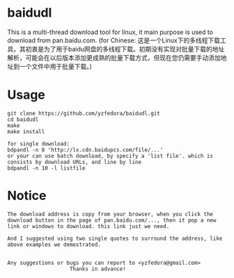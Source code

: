 # baidudl
This is a multi-thread download tool for linux, it main purpose is used to download from pan.baidu.com. (for Chinese: 这是一个Linux下的多线程下载工具，其初衷是为了用于baidu网盘的多线程下载。初期没有实现对批量下载的地址解析，可能会在以后版本添加更成熟的批量下载方式，但现在您仍需要手动添加地址到一个文件中用于批量下载。)

# Usage
	git clone https://github.com/yzfedora/baidudl.git
	cd baidudl
	make
	make install
	
	for single download:
	bdpandl -n 8 'http://lx.cdn.baidupcs.com/file/...'
	or your can use batch download, by specify a 'list file'. which is consists by download URLs, and line by line
	bdpandl -n 10 -l listfile
	

# Notice
	The download address is copy from your browser, when you click the
	download button in the page of pan.baidu.com/..., then it pop a new
	link or windows to download. this link just we need.
	
	And I suggested using two single quotes to surround the address, like
	above examples we demostrated.


	Any suggestions or bugs you can report to <yzfedora@gmail.com>
						Thanks in advance!
